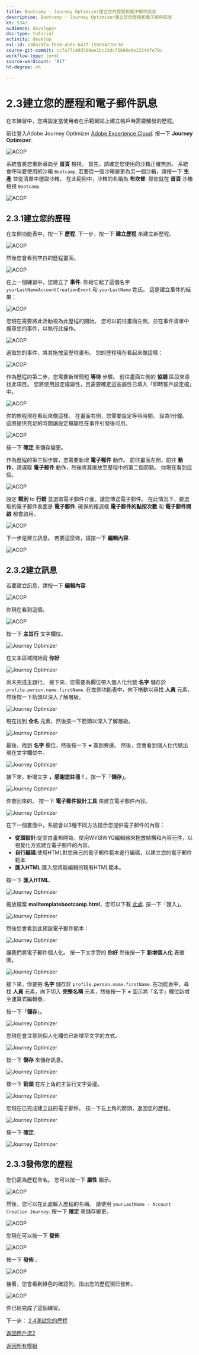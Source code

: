 ```yaml
---
title: Bootcamp - Journey Optimizer建立您的歷程和電子郵件訊息
description: Bootcamp - Journey Optimizer建立您的歷程和電子郵件訊息
kt: 5342
audience: developer
doc-type: tutorial
activity: develop
exl-id: 138a70fa-fe50-4585-b47f-150db4770c3d
source-git-commit: cc7a77c4dd380ae1bc23dc75608e8e2224dfe78c
workflow-type: tm+mt
source-wordcount: '917'
ht-degree: 4%

---
```


# 2.3建立您的歷程和電子郵件訊息

在本練習中，您將設定當使用者在示範網站上建立帳戶時需要觸發的歷程。

前往登入Adobe Journey Optimizer [Adobe Experience Cloud](https://experience.adobe.com). 按一下 **Journey Optimizer**.

![ACOP](./images/acophome.png)

系統會將您重新導向至 **首頁**  檢視。 首先，請確定您使用的沙箱正確無誤。 系統會呼叫要使用的沙箱 `Bootcamp`. 若要從一個沙箱變更為另一個沙箱，請按一下 **生產** 並從清單中選取沙箱。 在此範例中，沙箱的名稱為 **布坎普**. 那你就在 **首頁** 沙箱檢視 `Bootcamp`.

![ACOP](./images/acoptriglp.png)

## 2.3.1建立您的歷程

在左側功能表中，按一下 **歷程**. 下一步，按一下 **建立歷程** 來建立新歷程。

![ACOP](./images/createjourney.png)

然後您會看到空白的歷程畫面。

![ACOP](./images/journeyempty.png)

在上一個練習中，您建立了 **事件**. 你給它起了這個名字 `yourLastNameAccountCreationEvent` 和 `yourLastName` 姓氏。 這是建立事件的結果：

![ACOP](./images/eventdone.png)

您現在需要將此活動視為此歷程的開始。 您可以前往畫面左側，並在事件清單中搜尋您的事件，以執行此操作。

![ACOP](./images/eventlist.png)

選取您的事件，將其拖放至歷程畫布。 您的歷程現在看起來像這樣：

![ACOP](./images/journeyevent.png)

作為歷程的第二步，您需要新增簡短 **等待** 步驟。 前往畫面左側的 **協調** 區段來尋找此項目。 您將使用設定檔屬性，且需要確定這些屬性已填入「即時客戶設定檔」中。

![ACOP](./images/journeywait.png)

你的旅程現在看起來像這樣。 在畫面右側，您需要設定等待時間。 設為1分鐘。 這將提供充足的時間讓設定檔屬性在事件引發後可用。

![ACOP](./images/journeywait1.png)

按一下 **確定** 來儲存變更。

作為歷程的第三個步驟，您需要新增 **電子郵件** 動作。 前往畫面左側，前往 **動作**，請選取 **電子郵件** 動作，然後將其拖放至歷程中的第二個節點。 你現在看到這個。

![ACOP](./images/journeyactions.png)

設定 **類別** to **行銷** 並選取電子郵件介面，讓您傳送電子郵件。 在此情況下，要選取的電子郵件表面是 **電子郵件**. 確保的複選框 **電子郵件的點按次數** 和 **電子郵件開啟** 都會啟用。

![ACOP](./images/journeyactions1.png)

下一步是建立訊息。 若要這麼做，請按一下 **編輯內容**.

![ACOP](./images/journeyactions2.png)

## 2.3.2建立訊息

若要建立訊息，請按一下 **編輯內容**.

![ACOP](./images/journeyactions2.png)

你現在看到這個。

![ACOP](./images/journeyactions3.png)

按一下 **主旨行** 文字欄位。

![Journey Optimizer](./images/msg5.png)

在文本區域開始寫 **你好**

![Journey Optimizer](./images/msg6.png)

尚未完成主題行。 接下來，您需要為欄位帶入個人化代號 **名字** 儲存於 `profile.person.name.firstName`. 在左側功能表中，向下捲動以尋找 **人員** 元素，然後按一下箭頭以深入了解層級。

![Journey Optimizer](./images/msg7.png)

現在找到 **全名** 元素，然後按一下箭頭以深入了解層級。

![Journey Optimizer](./images/msg8.png)

最後，找到 **名字** 欄位，然後按一下 **+** 簽到旁邊。 然後，您會看到個人化代號出現在文字欄位中。

![Journey Optimizer](./images/msg9.png)

接下來，新增文字 **，感謝您註冊！**。按一下「**儲存**」。

![Journey Optimizer](./images/msg10.png)

你會回來的。 按一下 **電子郵件設計工具** 來建立電子郵件內容。

![Journey Optimizer](./images/msg11.png)

在下一個畫面中，系統會以3種不同方法提示您提供電子郵件的內容：

- **從頭設計**:從空白畫布開始，使用WYSIWYG編輯器來拖放結構和內容元件，以視覺化方式建立電子郵件的內容。
- **自行編碼**:使用HTML對您自己的電子郵件範本進行編碼，以建立您的電子郵件範本
- **匯入HTML**:匯入您將能編輯的現有HTML範本。

按一下 **匯入HTML**.

![Journey Optimizer](./images/msg12.png)

拖放檔案 **mailtemplatebootcamp.html**，您可以下載 [此處](../../assets/html/mailtemplatebootcamp.html.zip). 按一下「匯入」。

![Journey Optimizer](./images/msg13.png)

然後您會看到此預設電子郵件範本：

![Journey Optimizer](./images/msg14.png)

讓我們將電子郵件個人化。 按一下文字旁的 **你好** 然後按一下 **新增個人化** 表徵圖。

![Journey Optimizer](./images/msg35.png)

接下來，你要把 **名字** 儲存於 `profile.person.name.firstName`. 在功能表中，尋找 **人員** 元素，向下切入 **完整名稱** 元素，然後按一下 **+** 圖示將「名字」欄位新增至運算式編輯器。

按一下「**儲存**」。

![Journey Optimizer](./images/msg36.png)

您現在會注意到個人化欄位已新增至文字的方式。

![Journey Optimizer](./images/msg37.png)

按一下 **儲存** 來儲存訊息。

![Journey Optimizer](./images/msg55.png)

按一下 **箭頭** 在左上角的主旨行文字旁邊。

![Journey Optimizer](./images/msg56.png)

您現在已完成建立註冊電子郵件。 按一下左上角的箭頭，返回您的歷程。

![Journey Optimizer](./images/msg57.png)

按一下 **確定**.

![Journey Optimizer](./images/msg57a.png)

## 2.3.3發佈您的歷程

您仍需為歷程命名。 您可以按一下 **屬性** 圖示。

![ACOP](./images/journeyname.png)

然後，您可以在此處輸入歷程的名稱。 請使用 `yourLastName - Account Creation Journey`. 按一下 **確定** 來儲存變更。

![ACOP](./images/journeyname1.png)

您現在可以按一下 **發佈**.

![ACOP](./images/publishjourney.png)

按一下 **發佈** 。

![ACOP](./images/publish1.png)

接著，您會看到綠色的確認列，指出您的歷程現已發佈。

![ACOP](./images/published.png)

你已經完成了這個練習。

下一步： [2.4測試您的歷程](./ex4.md)

[返回用戶流2](./uc2.md)

[返回所有模組](../../overview.md)